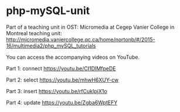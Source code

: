 # php-mySQL-unit
Part of a teaching unit in OST: Micromedia at Cegep Vanier College in Montreal
teaching unit: http://micromedia.vaniercollege.qc.ca/home/nortonb/#/2015-16/multimedia2/php_mySQL_tutorials

You can access the accompanying videos on YouTube.

Part 1: connect https://youtu.be/CI1DIMfpeDE

Part 2: select https://youtu.be/mhwH6XUY-cw

Part 3: insert https://youtu.be/rfCukIpjX1o

Part 4: update https://youtu.be/Zgba6WptEFY
